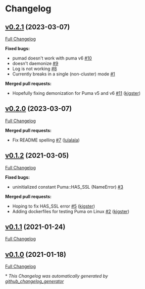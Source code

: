 # Changelog

## [v0.2.1](https://github.com/kigster/puma-daemon/tree/v0.2.1) (2023-03-07)

[Full Changelog](https://github.com/kigster/puma-daemon/compare/v0.2.0...v0.2.1)

**Fixed bugs:**

- pumad doesn't work with puma v6 [\#10](https://github.com/kigster/puma-daemon/issues/10)
- doesn't daemonize [\#9](https://github.com/kigster/puma-daemon/issues/9)
- Log is not working [\#8](https://github.com/kigster/puma-daemon/issues/8)
- Currently breaks in a single \(non-cluster\) mode [\#1](https://github.com/kigster/puma-daemon/issues/1)

**Merged pull requests:**

- Hopefully fixing demonization for Puma v5 and v6 [\#11](https://github.com/kigster/puma-daemon/pull/11) ([kigster](https://github.com/kigster))

## [v0.2.0](https://github.com/kigster/puma-daemon/tree/v0.2.0) (2023-03-07)

[Full Changelog](https://github.com/kigster/puma-daemon/compare/v0.1.2...v0.2.0)

**Merged pull requests:**

- Fix README spelling [\#7](https://github.com/kigster/puma-daemon/pull/7) ([lulalala](https://github.com/lulalala))

## [v0.1.2](https://github.com/kigster/puma-daemon/tree/v0.1.2) (2021-03-05)

[Full Changelog](https://github.com/kigster/puma-daemon/compare/v0.1.1...v0.1.2)

**Fixed bugs:**

- uninitialized constant Puma::HAS\_SSL \(NameError\) [\#3](https://github.com/kigster/puma-daemon/issues/3)

**Merged pull requests:**

- Hoping to fix HAS\_SSL error [\#5](https://github.com/kigster/puma-daemon/pull/5) ([kigster](https://github.com/kigster))
- Adding dockerfiles for testing Puma on Linux [\#2](https://github.com/kigster/puma-daemon/pull/2) ([kigster](https://github.com/kigster))

## [v0.1.1](https://github.com/kigster/puma-daemon/tree/v0.1.1) (2021-01-24)

[Full Changelog](https://github.com/kigster/puma-daemon/compare/v0.1.0...v0.1.1)

## [v0.1.0](https://github.com/kigster/puma-daemon/tree/v0.1.0) (2021-01-18)

[Full Changelog](https://github.com/kigster/puma-daemon/compare/647f057123f45aecdb5da1d0567b92c72114cd8f...v0.1.0)



\* *This Changelog was automatically generated by [github_changelog_generator](https://github.com/github-changelog-generator/github-changelog-generator)*
